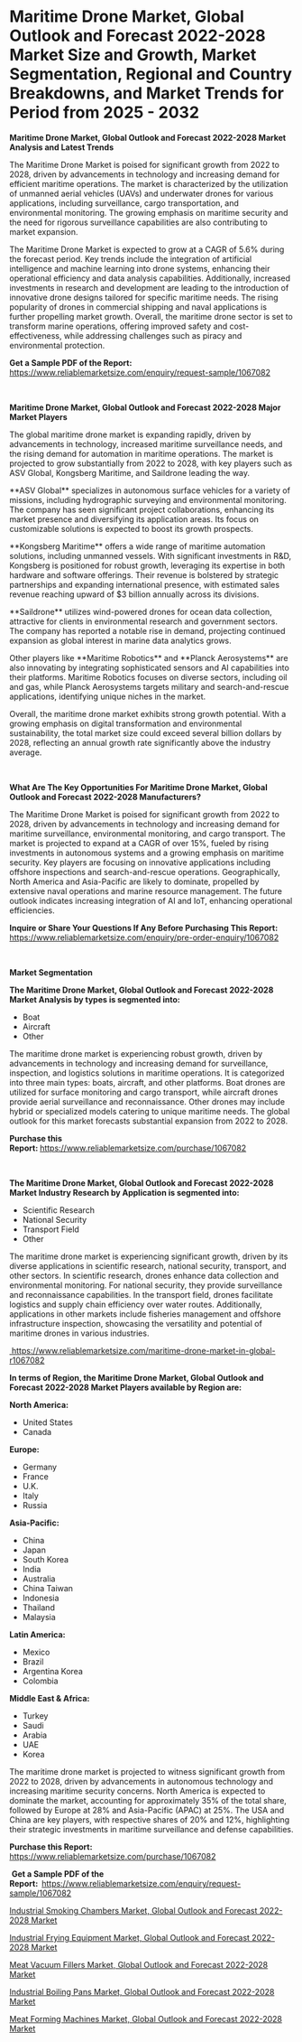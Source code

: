 <p><h1>Maritime Drone Market, Global Outlook and Forecast 2022-2028 Market Size and Growth, Market Segmentation, Regional and Country Breakdowns, and Market Trends for Period from 2025 -  2032</h1></p><p><strong>Maritime Drone Market, Global Outlook and Forecast 2022-2028 Market Analysis and Latest Trends</strong></p>
<p><p>The Maritime Drone Market is poised for significant growth from 2022 to 2028, driven by advancements in technology and increasing demand for efficient maritime operations. The market is characterized by the utilization of unmanned aerial vehicles (UAVs) and underwater drones for various applications, including surveillance, cargo transportation, and environmental monitoring. The growing emphasis on maritime security and the need for rigorous surveillance capabilities are also contributing to market expansion.</p><p>The Maritime Drone Market is expected to grow at a CAGR of 5.6% during the forecast period. Key trends include the integration of artificial intelligence and machine learning into drone systems, enhancing their operational efficiency and data analysis capabilities. Additionally, increased investments in research and development are leading to the introduction of innovative drone designs tailored for specific maritime needs. The rising popularity of drones in commercial shipping and naval applications is further propelling market growth. Overall, the maritime drone sector is set to transform marine operations, offering improved safety and cost-effectiveness, while addressing challenges such as piracy and environmental protection.</p></p>
<p><strong>Get a Sample PDF of the Report:&nbsp;</strong> <a href="https://www.reliablemarketsize.com/enquiry/request-sample/1067082?utm_campaign=1901&utm_medium=2&utm_source=Github&utm_content=ia&utm_term=21032025&utm_id=maritime-drone-market-global-outlook-and-forecast-2022-2028">https://www.reliablemarketsize.com/enquiry/request-sample/1067082</a></p>
<p>&nbsp;</p>
<p><strong>Maritime Drone Market, Global Outlook and Forecast 2022-2028 Major Market Players</strong></p>
<p><p>The global maritime drone market is expanding rapidly, driven by advancements in technology, increased maritime surveillance needs, and the rising demand for automation in maritime operations. The market is projected to grow substantially from 2022 to 2028, with key players such as ASV Global, Kongsberg Maritime, and Saildrone leading the way.</p><p>**ASV Global** specializes in autonomous surface vehicles for a variety of missions, including hydrographic surveying and environmental monitoring. The company has seen significant project collaborations, enhancing its market presence and diversifying its application areas. Its focus on customizable solutions is expected to boost its growth prospects.</p><p>**Kongsberg Maritime** offers a wide range of maritime automation solutions, including unmanned vessels. With significant investments in R&D, Kongsberg is positioned for robust growth, leveraging its expertise in both hardware and software offerings. Their revenue is bolstered by strategic partnerships and expanding international presence, with estimated sales revenue reaching upward of $3 billion annually across its divisions.</p><p>**Saildrone** utilizes wind-powered drones for ocean data collection, attractive for clients in environmental research and government sectors. The company has reported a notable rise in demand, projecting continued expansion as global interest in marine data analytics grows.</p><p>Other players like **Maritime Robotics** and **Planck Aerosystems** are also innovating by integrating sophisticated sensors and AI capabilities into their platforms. Maritime Robotics focuses on diverse sectors, including oil and gas, while Planck Aerosystems targets military and search-and-rescue applications, identifying unique niches in the market.</p><p>Overall, the maritime drone market exhibits strong growth potential. With a growing emphasis on digital transformation and environmental sustainability, the total market size could exceed several billion dollars by 2028, reflecting an annual growth rate significantly above the industry average.</p></p>
<p>&nbsp;</p>
<p><strong>What Are The Key Opportunities For Maritime Drone Market, Global Outlook and Forecast 2022-2028 Manufacturers?</strong></p>
<p><p>The Maritime Drone Market is poised for significant growth from 2022 to 2028, driven by advancements in technology and increasing demand for maritime surveillance, environmental monitoring, and cargo transport. The market is projected to expand at a CAGR of over 15%, fueled by rising investments in autonomous systems and a growing emphasis on maritime security. Key players are focusing on innovative applications including offshore inspections and search-and-rescue operations. Geographically, North America and Asia-Pacific are likely to dominate, propelled by extensive naval operations and marine resource management. The future outlook indicates increasing integration of AI and IoT, enhancing operational efficiencies.</p></p>
<p><strong>Inquire or Share Your Questions If Any Before Purchasing This Report:</strong> <a href="https://www.reliablemarketsize.com/enquiry/pre-order-enquiry/1067082?utm_campaign=1901&utm_medium=2&utm_source=Github&utm_content=ia&utm_term=21032025&utm_id=maritime-drone-market-global-outlook-and-forecast-2022-2028">https://www.reliablemarketsize.com/enquiry/pre-order-enquiry/1067082</a></p>
<p>&nbsp;</p>
<p><strong>Market Segmentation</strong></p>
<p><strong>The Maritime Drone Market, Global Outlook and Forecast 2022-2028 Market Analysis by types is segmented into:</strong></p>
<p><ul><li>Boat</li><li>Aircraft</li><li>Other</li></ul></p>
<p><p>The maritime drone market is experiencing robust growth, driven by advancements in technology and increasing demand for surveillance, inspection, and logistics solutions in maritime operations. It is categorized into three main types: boats, aircraft, and other platforms. Boat drones are utilized for surface monitoring and cargo transport, while aircraft drones provide aerial surveillance and reconnaissance. Other drones may include hybrid or specialized models catering to unique maritime needs. The global outlook for this market forecasts substantial expansion from 2022 to 2028.</p></p>
<p><strong>Purchase this Report:&nbsp;</strong><a href="https://www.reliablemarketsize.com/purchase/1067082?utm_campaign=1901&utm_medium=2&utm_source=Github&utm_content=ia&utm_term=21032025&utm_id=maritime-drone-market-global-outlook-and-forecast-2022-2028">https://www.reliablemarketsize.com/purchase/1067082</a></p>
<p>&nbsp;</p>
<p><strong>The Maritime Drone Market, Global Outlook and Forecast 2022-2028 Market Industry Research by Application is segmented into:</strong></p>
<p><ul><li>Scientific Research</li><li>National Security</li><li>Transport Field</li><li>Other</li></ul></p>
<p><p>The maritime drone market is experiencing significant growth, driven by its diverse applications in scientific research, national security, transport, and other sectors. In scientific research, drones enhance data collection and environmental monitoring. For national security, they provide surveillance and reconnaissance capabilities. In the transport field, drones facilitate logistics and supply chain efficiency over water routes. Additionally, applications in other markets include fisheries management and offshore infrastructure inspection, showcasing the versatility and potential of maritime drones in various industries.</p></p>
<p><a href="https://www.reliablemarketsize.com/maritime-drone-market-in-global-r1067082?utm_campaign=1901&utm_medium=2&utm_source=Github&utm_content=ia&utm_term=21032025&utm_id=maritime-drone-market-global-outlook-and-forecast-2022-2028">&nbsp;https://www.reliablemarketsize.com/maritime-drone-market-in-global-r1067082</a></p>
<p><strong>In terms of Region, the Maritime Drone Market, Global Outlook and Forecast 2022-2028 Market Players available by Region are:</strong></p>
<p>
    <p> <strong> North America: </strong>
        <ul>
            <li>United States</li>
            <li>Canada</li>
        </ul>
        </p> 
    <p> <strong> Europe: </strong>
        <ul>
            <li>Germany</li>
            <li>France</li>
            <li>U.K.</li>
            <li>Italy</li>
            <li>Russia</li>
        </ul>
        </p> 
    <p> <strong> Asia-Pacific: </strong>
        <ul>
            <li>China</li>
            <li>Japan</li>
            <li>South Korea</li>
            <li>India</li>
            <li>Australia</li>
            <li>China Taiwan</li>
            <li>Indonesia</li>
            <li>Thailand</li>
            <li>Malaysia</li>
        </ul>
        </p> 
    <p> <strong> Latin America: </strong>
        <ul>
            <li>Mexico</li>
            <li>Brazil</li>
            <li>Argentina Korea</li>
            <li>Colombia</li>
        </ul>
        </p> 
    <p> <strong> Middle East & Africa: </strong>
        <ul>
            <li>Turkey</li>
            <li>Saudi</li>
            <li>Arabia</li>
            <li>UAE</li>
            <li>Korea</li>
        </ul>
    </p>
    </p>
<p><p>The maritime drone market is projected to witness significant growth from 2022 to 2028, driven by advancements in autonomous technology and increasing maritime security concerns. North America is expected to dominate the market, accounting for approximately 35% of the total share, followed by Europe at 28% and Asia-Pacific (APAC) at 25%. The USA and China are key players, with respective shares of 20% and 12%, highlighting their strategic investments in maritime surveillance and defense capabilities.</p></p>
<p><strong>Purchase this Report: </strong><a href="https://www.reliablemarketsize.com/purchase/1067082?utm_campaign=1901&utm_medium=2&utm_source=Github&utm_content=ia&utm_term=21032025&utm_id=maritime-drone-market-global-outlook-and-forecast-2022-2028">https://www.reliablemarketsize.com/purchase/1067082</a></p>
<p>&nbsp;<strong>Get a Sample PDF of the Report:&nbsp;&nbsp;</strong><a href="https://www.reliablemarketsize.com/enquiry/request-sample/1067082?utm_campaign=1901&utm_medium=2&utm_source=Github&utm_content=ia&utm_term=21032025&utm_id=maritime-drone-market-global-outlook-and-forecast-2022-2028">https://www.reliablemarketsize.com/enquiry/request-sample/1067082</a></p>
<p><strong></strong></p>
<p><p><a href="https://github.com/spehnluenaru/Market-Research-Report-List-1/blob/main/industrial-smoking-chambers-market-global-outlook-and-forecast-2022-2028-market.md?utm_campaign=1901&utm_medium=2&utm_source=Github&utm_content=ia&utm_term=21032025&utm_id=maritime-drone-market-global-outlook-and-forecast-2022-2028">Industrial Smoking Chambers Market, Global Outlook and Forecast 2022-2028 Market</a></p><p><a href="https://github.com/kluviabolofo/Market-Research-Report-List-1/blob/main/industrial-frying-equipment-market-global-outlook-and-forecast-2022-2028-market.md?utm_campaign=1901&utm_medium=2&utm_source=Github&utm_content=ia&utm_term=21032025&utm_id=maritime-drone-market-global-outlook-and-forecast-2022-2028">Industrial Frying Equipment Market, Global Outlook and Forecast 2022-2028 Market</a></p><p><a href="https://github.com/toghojbeinta/Market-Research-Report-List-1/blob/main/meat-vacuum-fillers-market-global-outlook-and-forecast-2022-2028-market.md?utm_campaign=1901&utm_medium=2&utm_source=Github&utm_content=ia&utm_term=21032025&utm_id=maritime-drone-market-global-outlook-and-forecast-2022-2028">Meat Vacuum Fillers Market, Global Outlook and Forecast 2022-2028 Market</a></p><p><a href="https://github.com/ryantindyaiz/Market-Research-Report-List-1/blob/main/industrial-boiling-pans-market-global-outlook-and-forecast-2022-2028-market.md?utm_campaign=1901&utm_medium=2&utm_source=Github&utm_content=ia&utm_term=21032025&utm_id=maritime-drone-market-global-outlook-and-forecast-2022-2028">Industrial Boiling Pans Market, Global Outlook and Forecast 2022-2028 Market</a></p><p><a href="https://github.com/alefermeivys/Market-Research-Report-List-1/blob/main/meat-forming-machines-market-global-outlook-and-forecast-2022-2028-market.md?utm_campaign=1901&utm_medium=2&utm_source=Github&utm_content=ia&utm_term=21032025&utm_id=maritime-drone-market-global-outlook-and-forecast-2022-2028">Meat Forming Machines Market, Global Outlook and Forecast 2022-2028 Market</a></p></p>